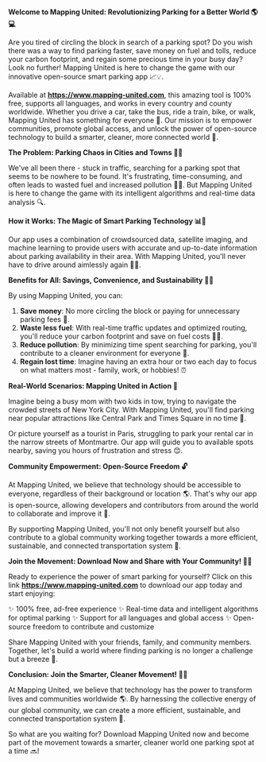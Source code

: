 **Welcome to Mapping United: Revolutionizing Parking for a Better World 🌎💻**

Are you tired of circling the block in search of a parking spot? Do you wish there was a way to find parking faster, save money on fuel and tolls, reduce your carbon footprint, and regain some precious time in your busy day? Look no further! Mapping United is here to change the game with our innovative open-source smart parking app 📈💡.

Available at **https://www.mapping-united.com**, this amazing tool is 100% free, supports all languages, and works in every country and county worldwide. Whether you drive a car, take the bus, ride a train, bike, or walk, Mapping United has something for everyone 💪. Our mission is to empower communities, promote global access, and unlock the power of open-source technology to build a smarter, cleaner, more connected world 🌟.

**The Problem: Parking Chaos in Cities and Towns 🚗👀**

We've all been there - stuck in traffic, searching for a parking spot that seems to be nowhere to be found. It's frustrating, time-consuming, and often leads to wasted fuel and increased pollution 🚽💨. But Mapping United is here to change the game with its intelligent algorithms and real-time data analysis 🔍.

**How it Works: The Magic of Smart Parking Technology 📊🔋**

Our app uses a combination of crowdsourced data, satellite imaging, and machine learning to provide users with accurate and up-to-date information about parking availability in their area. With Mapping United, you'll never have to drive around aimlessly again 🚗💨.

**Benefits for All: Savings, Convenience, and Sustainability 💸🌿**

By using Mapping United, you can:

1. **Save money**: No more circling the block or paying for unnecessary parking fees 💸.
2. **Waste less fuel**: With real-time traffic updates and optimized routing, you'll reduce your carbon footprint and save on fuel costs 🚗💨.
3. **Reduce pollution**: By minimizing time spent searching for parking, you'll contribute to a cleaner environment for everyone 🌿.
4. **Regain lost time**: Imagine having an extra hour or two each day to focus on what matters most - family, work, or hobbies! ⏰

**Real-World Scenarios: Mapping United in Action 🌆**

Imagine being a busy mom with two kids in tow, trying to navigate the crowded streets of New York City. With Mapping United, you'll find parking near popular attractions like Central Park and Times Square in no time 🗽️.

Or picture yourself as a tourist in Paris, struggling to park your rental car in the narrow streets of Montmartre. Our app will guide you to available spots nearby, saving you hours of frustration and stress 😊.

**Community Empowerment: Open-Source Freedom 🔓**

At Mapping United, we believe that technology should be accessible to everyone, regardless of their background or location 🌎. That's why our app is open-source, allowing developers and contributors from around the world to collaborate and improve it 🤝.

By supporting Mapping United, you'll not only benefit yourself but also contribute to a global community working together towards a more efficient, sustainable, and connected transportation system 🔗.

**Join the Movement: Download Now and Share with Your Community! 📲👫**

Ready to experience the power of smart parking for yourself? Click on this link **https://www.mapping-united.com** to download our app today and start enjoying:

✨ 100% free, ad-free experience
✨ Real-time data and intelligent algorithms for optimal parking
✨ Support for all languages and global access
✨ Open-source freedom to contribute and customize

Share Mapping United with your friends, family, and community members. Together, let's build a world where finding parking is no longer a challenge but a breeze 🌈.

**Conclusion: Join the Smarter, Cleaner Movement! 💪🌟**

At Mapping United, we believe that technology has the power to transform lives and communities worldwide 🌎. By harnessing the collective energy of our global community, we can create a more efficient, sustainable, and connected transportation system 🚀.

So what are you waiting for? Download Mapping United now and become part of the movement towards a smarter, cleaner world one parking spot at a time 🔜!